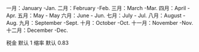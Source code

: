 一月：January -Jan.
二月：February -Feb.
三月：March -Mar.
四月：April -Apr.
五月：May - May
六月：June - Jun.
七月：July - Jul.
八月：August -Aug.
九月：September -Sept.
十月：October -Oct.
十一月：November -Nov.
十二月：December -Dec.



税金 默认 1
缩率 默认 0.83
